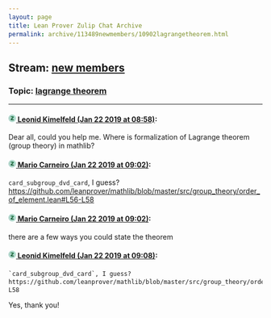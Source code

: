 ```yaml
---
layout: page
title: Lean Prover Zulip Chat Archive 
permalink: archive/113489newmembers/10902lagrangetheorem.html
---
```


## Stream: [new members](index.html)
### Topic: [lagrange theorem](10902lagrangetheorem.html)

---

#### [![Click to go to Zulip](../../assets/img/zulip2.png) Leonid Kimelfeld (Jan 22 2019 at 08:58)](https://leanprover.zulipchat.com/#narrow/stream/113489-new%20members/topic/lagrange%20theorem/near/156586958):
Dear all, could you help me. Where is formalization of Lagrange theorem (group theory) in mathlib?

#### [![Click to go to Zulip](../../assets/img/zulip2.png) Mario Carneiro (Jan 22 2019 at 09:02)](https://leanprover.zulipchat.com/#narrow/stream/113489-new%20members/topic/lagrange%20theorem/near/156587176):
`card_subgroup_dvd_card`, I guess? https://github.com/leanprover/mathlib/blob/master/src/group_theory/order_of_element.lean#L56-L58

#### [![Click to go to Zulip](../../assets/img/zulip2.png) Mario Carneiro (Jan 22 2019 at 09:02)](https://leanprover.zulipchat.com/#narrow/stream/113489-new%20members/topic/lagrange%20theorem/near/156587186):
there are a few ways you could state the theorem

#### [![Click to go to Zulip](../../assets/img/zulip2.png) Leonid Kimelfeld (Jan 22 2019 at 09:08)](https://leanprover.zulipchat.com/#narrow/stream/113489-new%20members/topic/lagrange%20theorem/near/156587441):
```quote
`card_subgroup_dvd_card`, I guess? https://github.com/leanprover/mathlib/blob/master/src/group_theory/order_of_element.lean#L56-L58
```
 Yes, thank you!

